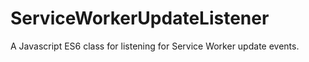 # ServiceWorkerUpdateListener
A Javascript ES6 class for listening for Service Worker update events.
